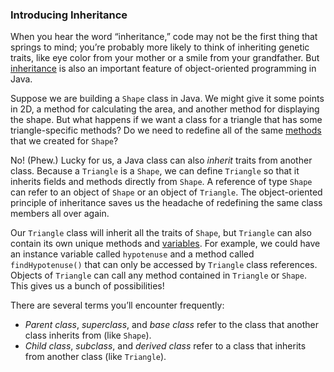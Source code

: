 

### Introducing Inheritance

When you hear the word “inheritance,” code may not be the first thing that springs to mind; you’re probably more likely to think of inheriting genetic traits, like eye color from your mother or a smile from your grandfather. But [inheritance](https://www.codecademy.com/resources/docs/java/inheritance?page_ref=catalog) is also an important feature of object-oriented programming in Java.

Suppose we are building a `Shape` class in Java. We might give it some points in 2D, a method for calculating the area, and another method for displaying the shape. But what happens if we want a class for a triangle that has some triangle-specific methods? Do we need to redefine all of the same [methods](https://www.codecademy.com/resources/docs/java/methods) that we created for `Shape`?

No! (Phew.) Lucky for us, a Java class can also _inherit_ traits from another class. Because a `Triangle` is a `Shape`, we can define `Triangle` so that it inherits fields and methods directly from `Shape`. A reference of type `Shape` can refer to an object of `Shape` or an object of `Triangle`. The object-oriented principle of inheritance saves us the headache of redefining the same class members all over again.

Our `Triangle` class will inherit all the traits of `Shape`, but `Triangle` can also contain its own unique methods and [variables](https://www.codecademy.com/resources/docs/java/variables). For example, we could have an instance variable called `hypotenuse` and a method called `findHypotenuse()` that can only be accessed by `Triangle` class references. Objects of `Triangle` can call any method contained in `Triangle` or `Shape`. This gives us a bunch of possibilities!

There are several terms you’ll encounter frequently:

- _Parent class_, _superclass_, and _base class_ refer to the class that another class inherits from (like `Shape`).
- _Child class_, _subclass_, and _derived class_ refer to a class that inherits from another class (like `Triangle`).


